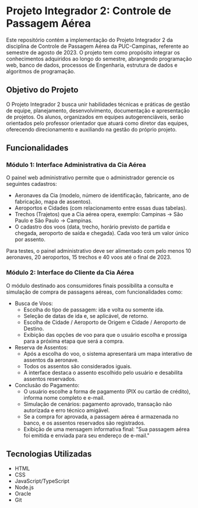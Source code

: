 # Projeto Integrador 2: Controle de Passagem Aérea

Este repositório contém a implementação do Projeto Integrador 2 da disciplina de Controle de Passagem Aérea da PUC-Campinas, referente ao semestre de agosto de 2023. O projeto tem como propósito integrar os conhecimentos adquiridos ao longo do semestre, abrangendo programação web, banco de dados, processos de Engenharia, estrutura de dados e algoritmos de programação.

## Objetivo do Projeto

O Projeto Integrador 2 busca unir habilidades técnicas e práticas de gestão de equipe, planejamento, desenvolvimento, documentação e apresentação de projetos. Os alunos, organizados em equipes autogerenciáveis, serão orientados pelo professor orientador que atuará como diretor das equipes, oferecendo direcionamento e auxiliando na gestão do próprio projeto.

## Funcionalidades

### Módulo 1: Interface Administrativa da Cia Aérea

O painel web administrativo permite que o administrador gerencie os seguintes cadastros:

- Aeronaves da Cia (modelo, número de identificação, fabricante, ano de fabricação, mapa de assentos).
- Aeroportos e Cidades (com relacionamento entre essas duas tabelas).
- Trechos (Trajetos) que a Cia aérea opera, exemplo: Campinas -> São Paulo e São Paulo -> Campinas.
- O cadastro dos voos (data, trecho, horário previsto de partida e chegada, aeroporto de saída e chegada). Cada voo terá um valor único por assento.

Para testes, o painel administrativo deve ser alimentado com pelo menos 10 aeronaves, 20 aeroportos, 15 trechos e 40 voos até o final de 2023.

### Módulo 2: Interface do Cliente da Cia Aérea

O módulo destinado aos consumidores finais possibilita a consulta e simulação de compra de passagens aéreas, com funcionalidades como:

- Busca de Voos:
  - Escolha do tipo de passagem: ida e volta ou somente ida.
  - Seleção de datas de ida e, se aplicável, de retorno.
  - Escolha de Cidade / Aeroporto de Origem e Cidade / Aeroporto de Destino.
  - Exibição das opções de voo para que o usuário escolha e prossiga para a próxima etapa que será a compra.
- Reserva de Assentos:
  - Após a escolha do voo, o sistema apresentará um mapa interativo de assentos da aeronave.
  - Todos os assentos são considerados iguais.
  - A interface destaca o assento escolhido pelo usuário e desabilita assentos reservados.
- Conclusão do Pagamento:
  - O usuário escolhe a forma de pagamento (PIX ou cartão de crédito), informa nome completo e e-mail.
  - Simulação de cenários: pagamento aprovado, transação não autorizada e erro técnico amigável.
  - Se a compra for aprovada, a passagem aérea é armazenada no banco, e os assentos reservados são registrados.
  - Exibição de uma mensagem informativa final: "Sua passagem aérea foi emitida e enviada para seu endereço de e-mail."

## Tecnologias Utilizadas

- HTML
- CSS
- JavaScript/TypeScript
- Node.js
- Oracle
- Git
